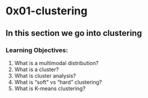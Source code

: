 # 0x01-clustering
## In this section we go into clustering
### Learning Objectives:
1. What is a multimodal distribution?
2. What is a cluster?
3. What is cluster analysis?
4. What is “soft” vs “hard” clustering?
5. What is K-means clustering?
